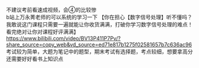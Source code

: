 不建议考前看速成视频，会④的比较惨<br>
b站上万永菁老师的可以系统的学习一下
【你在担心【数字信号处理】听不懂吗？我敢说这门课程只需要一遍就能让你收货满满，打破你学习数字信号处理的难点！看完绝对让你对课程好评满满】 https://www.bilibili.com/video/BV13P411P7Pv/?share_source=copy_web&vd_source=ed71e817b1275f02581657b7c636ac96
<br>
考试较为简单，大题为笔记中的题型，期末考试有选择题，考点较细，想要拿高分还需要好好看书上知识点<br>

